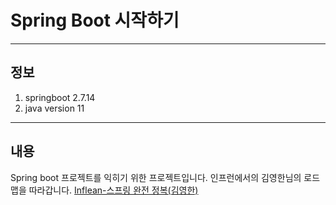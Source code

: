 # Spring Boot 시작하기
---
## 정보
1. springboot 2.7.14
2. java version 11
---
## 내용
Spring boot 프로젝트를 익히기 위한 프로젝트입니다.
인프런에서의 김영한님의 로드맵을 따라갑니다.
[Inflean-스프링 완전 정복(김영한)](https://www.inflearn.com/roadmaps/373)
